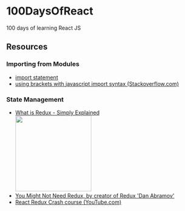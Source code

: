 # 100DaysOfReact
100 days of learning React JS


## Resources

  ### Importing from Modules
  * [import statement](https://developer.mozilla.org/en-US/docs/Web/JavaScript/Reference/Statements/import)
  * [using brackets with javascript import syntax (Stackoverflow.com)](https://stackoverflow.com/questions/31096597/using-brackets-with-javascript-import-syntax)

  ### State Management
  * [What is Redux - Simply Explained](https://dev.to/codebucks/what-is-redux-simply-explained-2ch7)
      <br><img src="https://res.cloudinary.com/practicaldev/image/fetch/s--jOQnnjvk--/c_limit%2Cf_auto%2Cfl_progressive%2Cq_66%2Cw_880/https://dev-to-uploads.s3.amazonaws.com/uploads/articles/y4l0u5umm0ex29hhnsrq.gif" width="200">
  * [You Might Not Need Redux, by creator of Redux 'Dan Abramov'](https://medium.com/@dan_abramov/you-might-not-need-redux-be46360cf367)
  * [React Redux Crash course (YouTube.com)](https://www.youtube.com/watch?v=9jULHSe41ls)
